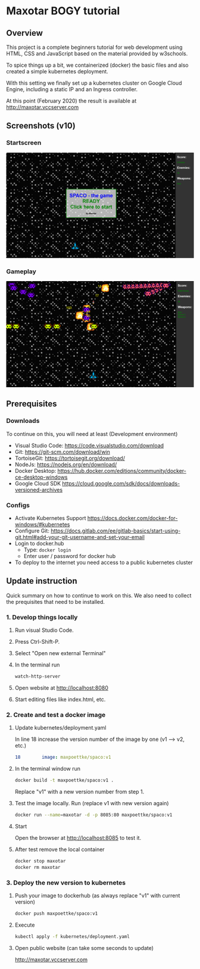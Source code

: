 # Maxotar BOGY tutorial

## Overview

This project is a complete beginners tutorial for web development using HTML, CSS and JavaScript based on the material provided by w3schools.

To spice things up a bit, we containerized (docker) the basic files and also created a simple kubernetes deployment.

With this setting we finally set up a kubernetes cluster on Google Cloud Engine, including a static IP and an Ingress controller.

At this point (February 2020) the result is available at <http://maxotar.vccserver.com>

## Screenshots (v10)

### Startscreen

![startscreen](_docs/startscreen.png)

### Gameplay

![gameplay](_docs/gameplay.png)

## Prerequisites

### Downloads

To continue on this, you will need at least (Development environment)

- Visual Studio Code: <https://code.visualstudio.com/download>
- Git: <https://git-scm.com/download/win>
- TortoiseGit: <https://tortoisegit.org/download/>
- NodeJs: <https://nodejs.org/en/download/>
- Docker Desktop: <https://hub.docker.com/editions/community/docker-ce-desktop-windows>
- Google Cloud SDK <https://cloud.google.com/sdk/docs/downloads-versioned-archives>

### Configs

- Activate Kubernetes Support <https://docs.docker.com/docker-for-windows/#kubernetes>
- Configure Git: <https://docs.gitlab.com/ee/gitlab-basics/start-using-git.html#add-your-git-username-and-set-your-email>
- Login to docker.hub
  - Type: ```docker login```
  - Enter user / password for docker hub
- To deploy to the internet you need access to a public kubernetes cluster

## Update instruction

Quick summary on how to continue to work on this. We also need to collect the prequisites that need to be installed.

### 1. Develop things locally

1. Run visual Studio Code.
2. Press Ctrl-Shift-P.
3. Select "Open new external Terminal"
4. In the terminal run

   ```bash
   watch-http-server
   ```

5. Open website at <http://localhost:8080>
6. Start editing files like index.html, etc.

### 2. Create and test a docker image

1. Update kubernetes/deployment.yaml

    In line 18 increase the version number of the image by one (v1 --> v2, etc.)

    ```yaml
    18        image: maxpoettke/spaco:v1
    ```

2. In the terminal window run

   ```bash
   docker build -t maxpoettke/spaco:v1 .
   ```

    Replace "v1" with a new version number from step 1.

3. Test the image locally. Run (replace v1 with new version again)

    ```bash
    docker run --name=maxotar -d -p 8085:80 maxpoettke/spaco:v1
    ```

4. Start

    Open the browser at <http://localhost:8085> to test it.

5. After test remove the local container

    ```bash
    docker stop maxotar
    docker rm maxotar
    ```

### 3. Deploy the new version to kubernetes

1. Push your image to dockerhub (as always replace "v1" with current version)

    ```bash
    docker push maxpoettke/spaco:v1
    ```

2. Execute

    ```bash
    kubectl apply -f kubernetes/deployment.yaml
    ```

3. Open public website (can take some seconds to update)

    <http://maxotar.vccserver.com>